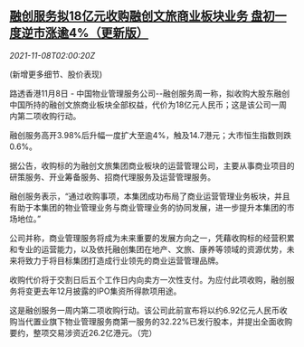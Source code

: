 <!--1636336863000-->
[融创服务拟18亿元收购融创文旅商业板块业务 盘初一度逆市涨逾4%（更新版）](https://cn.reuters.com/article/sunacservices-china-tourism-1108-mon-idCNKBS2HT04P)
------

<div><i>2021-11-08T02:00:20Z</i></div><p>(新增更多细节、股价表现)</p><p>路透香港11月8日 - 中国物业管理服务公司--融创服务周一称，拟收购大股东融创中国所持的融创文旅商业板块全部权益，代价为18亿元人民币；这是该公司一周内第二项收购行动。</p><p>融创服务高开3.98%后升幅一度扩大至逾4%，触及14.7港元；大市恒生指数则跌0.6%。</p><p>据公告，收购标的为融创文旅集团商业板块的运营管理公司，主要从事商业项目的研策服务、开业筹备服务、招商代理服务及运营管理服务。</p><p>融创服务表示，“通过收购事项，本集团成功布局了商业运营管理业务板块，并且有助于本集团的物业管理业务与商业管理业务的协同发展，进一步提升本集团的市场地位。”</p><p>公司并称，商业管理服务将成为未来重要的发展方向之一，凭藉收购标的经营积累和专业的运营能力，以及依托融创集团在地产、文旅、康养等领域的资源优势，未来将致力于将目标集团打造成行业领先的商业运营管理品牌。</p><p>收购代价将于交割日后五个工作日内向卖方一次性支付。为应付此项收购，融创服务将变更去年12月披露的IPO集资所得款项用途。</p><p>这是融创服务一周内第二项收购行动。该公司此前宣布将以约6.92亿元人民币收购当代置业旗下物业管理服务商第一服务的32.22%已发行股本，并提出全面收购要约，整项交易涉资近26.2亿港元。（完）</p>

